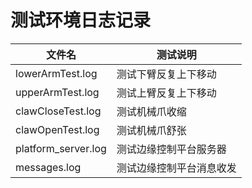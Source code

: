 # 测试环境日志记录
| 文件名              | 测试说明                 |
| ------------------- | ------------------------ |
| lowerArmTest.log    | 测试下臂反复上下移动     |
| upperArmTest.log    | 测试上臂反复上下移动     |
| clawCloseTest.log   | 测试机械爪收缩           |
| clawOpenTest.log    | 测试机械爪舒张           |
| platform_server.log | 测试边缘控制平台服务器   |
| messages.log        | 测试边缘控制平台消息收发 |
